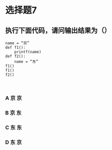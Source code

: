 # 选择题7
## 执行下面代码，请问输出结果为（）
```
name = “京”
def f1():
    printf(name)
def f2():
    name = “东”
f1()
f1()
f2()
```
</br>

### **A** 京 京
### **B** 京 东
### **C** 东 东
### **D** 东 京 
